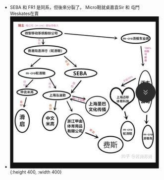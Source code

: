 - SEBA 和 FR1 是同系，但後來分裂了。 Micro鞋就桌嘉袁Sir 和 屯門Weskates在賣
- ![image.png](../assets/image_1652776970583_0.png){:height 400, :width 400}